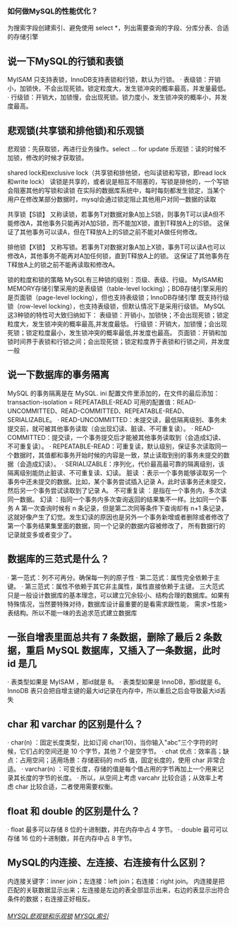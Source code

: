### 如何做MySQL的性能优化？
为搜索字段创建索引、避免使用 select *，列出需要查询的字段、分库分表、合适的存储引擎



## 说一下MySQL的行锁和表锁
MyISAM 只支持表锁，InnoDB支持表锁和行锁，默认为行锁。
· 表级锁：开销小，加锁快，不会出现死锁。锁定粒度大，发生锁冲突的概率最高，并发量最低。
· 行级锁：开销大，加锁慢，会出现死锁。锁力度小，发生锁冲突的概率小，并发度最高。

## 悲观锁(共享锁和排他锁)和乐观锁
悲观锁：先获取锁，再进行业务操作。select … for update
乐观锁：读的时候不加锁，修改的时候才获取锁。

shared lock和exclusive lock（共享锁和排他锁，也叫读锁和写锁，即read lock和write lock）
读锁是共享的，或者说是相互不阻塞的，写锁是排他的，一个写锁会阻塞其他的写锁和读锁
在实际的数据库系统中，每时每刻都发生锁定，当某个用户在修改某部分数据时，mysql会通过锁定阻止其他用户对同一数据的读取

共享锁【S锁】
又称读锁，若事务T对数据对象A加上S锁，则事务T可以读A但不能修改A，其他事务只能再对A加S锁，而不能加X锁，直到T释放A上的S锁。
这保证了其他事务可以读A，但在T释放A上的S锁之前不能对A做任何修改。
 
排他锁【X锁】
又称写锁。若事务T对数据对象A加上X锁，事务T可以读A也可以修改A，其他事务不能再对A加任何锁，直到T释放A上的锁。
这保证了其他事务在T释放A上的锁之前不能再读取和修改A。

锁的粒度和锁的策略
MySQL有三种锁的级别：页级、表级、行级。
MyISAM和MEMORY存储引擎采用的是表级锁（table-level locking）；BDB存储引擎采用的是页面锁（page-level locking），但也支持表级锁；InnoDB存储引擎
既支持行级锁（row-level locking），也支持表级锁，但默认情况下是采用行级锁。
MySQL这3种锁的特性可大致归纳如下：
表级锁：开销小，加锁快；不会出现死锁；锁定粒度大，发生锁冲突的概率最高,并发度最低。
行级锁：开销大，加锁慢；会出现死锁；锁定粒度最小，发生锁冲突的概率最低,并发度也最高。
页面锁：开销和加锁时间界于表锁和行锁之间；会出现死锁；锁定粒度界于表锁和行锁之间，并发度一般

## 说一下数据库的事务隔离
MySQL 的事务隔离是在 MySQL. ini 配置文件里添加的，在文件的最后添加：
transaction-isolation = REPEATABLE-READ
可用的配置值：READ-UNCOMMITTED、READ-COMMITTED、REPEATABLE-READ、SERIALIZABLE。
· READ-UNCOMMITTED：未提交读，最低隔离级别、事务未提交前，就可被其他事务读取（会出现幻读、脏读、不可重复读）。
· READ-COMMITTED：提交读，一个事务提交后才能被其他事务读取到（会造成幻读、不可重复读）。
· REPEATABLE-READ：可重复读，默认级别，保证多次读取同一个数据时，其值都和事务开始时候的内容是一致，禁止读取到别的事务未提交的数据（会造成幻读）。
· SERIALIZABLE：序列化，代价最高最可靠的隔离级别，该隔离级别能防止脏读、不可重复读、幻读。
脏读 ：表示一个事务能够读取另一个事务中还未提交的数据。比如，某个事务尝试插入记录 A，此时该事务还未提交，然后另一个事务尝试读取到了记录 A。
不可重复读 ：是指在一个事务内，多次读同一数据。
幻读 ：指同一个事务内多次查询返回的结果集不一样。比如同一个事务 A 第一次查询时候有 n 条记录，但是第二次同等条件下查询却有 n+1 条记录，
这就好像产生了幻觉。发生幻读的原因也是另外一个事务新增或者删除或者修改了第一个事务结果集里面的数据，同一个记录的数据内容被修改了，
所有数据行的记录就变多或者变少了。

## 数据库的三范式是什么？
· 第一范式：列不可再分。确保每一列的原子性
· 第二范式：属性完全依赖于主键。
· 第三范式：属性不依赖于其它非主属性，属性直接依赖于主键。
三大范式只是一般设计数据库的基本理念，可以建立冗余较小、结构合理的数据库。如果有特殊情况，当然要特殊对待，数据库设计最重要的是看需求跟性能，
需求>性能>表结构。所以不能一味的去追求范式建立数据库

## 一张自增表里面总共有 7 条数据，删除了最后 2 条数据，重启 MySQL 数据库，又插入了一条数据，此时 id 是几
· 表类型如果是 MyISAM ，那id就是 8。
· 表类型如果是 InnoDB，那id就是 6。
InnoDB 表只会把自增主键的最大id记录在内存中，所以重启之后会导致最大id丢失

## char 和 varchar 的区别是什么？
· char(n) ：固定长度类型，比如订阅 char(10)，当你输入"abc"三个字符的时候，它们占的空间还是 10 个字节，其他 7 个是空字节。
· chat 优点：效率高；缺点：占用空间；适用场景：存储密码的 md5 值，固定长度的，使用 char 非常合适。
· varchar(n) ：可变长度，存储的值是每个值占用的字节再加上一个用来记录其长度的字节的长度。
· 所以，从空间上考虑 varcahr 比较合适；从效率上考虑 char 比较合适，二者使用需要权衡。

## float 和 double 的区别是什么？
· float 最多可以存储 8 位的十进制数，并在内存中占 4 字节。
· double 最可可以存储 16 位的十进制数，并在内存中占 8 字节。

## MySQL的内连接、左连接、右连接有什么区别？
内连接关键字：inner join；左连接：left join；右连接：right join。
内连接是把匹配的关联数据显示出来；左连接是左边的表全部显示出来，右边的表显示出符合条件的数据；右连接正好相反。

###### [MYSQL悲观锁和乐观锁](./doc/悲观锁和乐观锁.md)  [MYSQL索引](./doc/mysql索引.md) 
